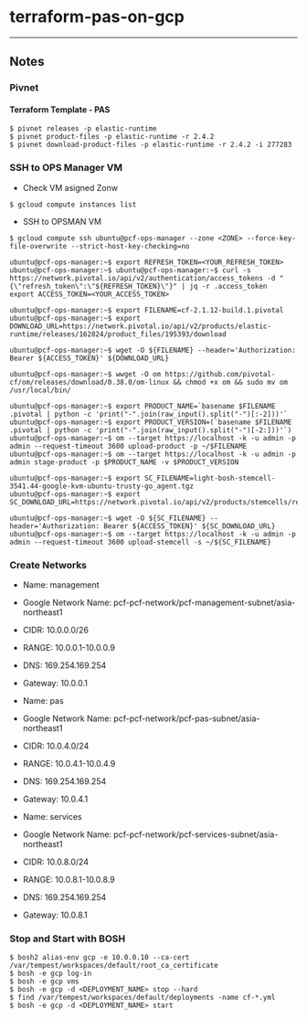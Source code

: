 # terraform-pas-on-gcp

---

## Notes
### Pivnet
#### Terraform Template - PAS
```
$ pivnet releases -p elastic-runtime
$ pivnet product-files -p elastic-runtime -r 2.4.2
$ pivnet download-product-files -p elastic-runtime -r 2.4.2 -i 277283
```

### SSH to OPS Manager VM

- Check VM asigned Zonw
```
$ gcloud compute instances list
```

- SSH to OPSMAN VM
```
$ gcloud compute ssh ubuntu@pcf-ops-manager --zone <ZONE> --force-key-file-overwrite --strict-host-key-checking=no
```

```
ubuntu@pcf-ops-manager:~$ export REFRESH_TOKEN=<YOUR_REFRESH_TOKEN>
ubuntu@pcf-ops-manager:~$ ubuntu@pcf-ops-manager:~$ curl -s https://network.pivotal.io/api/v2/authentication/access_tokens -d "{\"refresh_token\":\"${REFRESH_TOKEN}\"}" | jq -r .access_token
export ACCESS_TOKEN=<YOUR_ACCESS_TOKEN>
```

```
ubuntu@pcf-ops-manager:~$ export FILENAME=cf-2.1.12-build.1.pivotal
ubuntu@pcf-ops-manager:~$ export DOWNLOAD_URL=https://network.pivotal.io/api/v2/products/elastic-runtime/releases/162824/product_files/195393/download
```

```
ubuntu@pcf-ops-manager:~$ wget -O ${FILENAME} --header='Authorization: Bearer ${ACCESS_TOKEN}' ${DOWNLOAD_URL}
```

```
ubuntu@pcf-ops-manager:~$ wwget -O om https://github.com/pivotal-cf/om/releases/download/0.38.0/om-linux && chmod +x om && sudo mv om /usr/local/bin/
```

```
ubuntu@pcf-ops-manager:~$ export PRODUCT_NAME=`basename $FILENAME .pivotal | python -c 'print("-".join(raw_input().split("-")[:-2]))'`
ubuntu@pcf-ops-manager:~$ export PRODUCT_VERSION=(`basename $FILENAME .pivotal | python -c 'print("-".join(raw_input().split("-")[-2:]))'`)
ubuntu@pcf-ops-manager:~$ om --target https://localhost -k -u admin -p admin --request-timeout 3600 upload-product -p ~/$FILENAME
ubuntu@pcf-ops-manager:~$ om --target https://localhost -k -u admin -p admin stage-product -p $PRODUCT_NAME -v $PRODUCT_VERSION
```

```
ubuntu@pcf-ops-manager:~$ export SC_FILENAME=light-bosh-stemcell-3541.44-google-kvm-ubuntu-trusty-go_agent.tgz
ubuntu@pcf-ops-manager:~$ export SC_DOWNLOAD_URL=https://network.pivotal.io/api/v2/products/stemcells/releases/162201/product_files/194935/download

```

```
ubuntu@pcf-ops-manager:~$ wget -O ${SC_FILENAME} --header='Authorization: Bearer ${ACCESS_TOKEN}' ${SC_DOWNLOAD_URL}
ubuntu@pcf-ops-manager:~$ om --target https://localhost -k -u admin -p admin --request-timeout 3600 upload-stemcell -s ~/${SC_FILENAME}
```

### Create Networks
- Name: management
- Google Network Name: pcf-pcf-network/pcf-management-subnet/asia-northeast1
- CIDR: 10.0.0.0/26
- RANGE: 10.0.0.1-10.0.0.9
- DNS: 169.254.169.254
- Gateway: 10.0.0.1

- Name: pas
- Google Network Name: pcf-pcf-network/pcf-pas-subnet/asia-northeast1
- CIDR: 10.0.4.0/24
- RANGE: 10.0.4.1-10.0.4.9
- DNS: 169.254.169.254
- Gateway: 10.0.4.1

- Name: services
- Google Network Name: pcf-pcf-network/pcf-services-subnet/asia-northeast1
- CIDR: 10.0.8.0/24
- RANGE: 10.0.8.1-10.0.8.9
- DNS: 169.254.169.254
- Gateway: 10.0.8.1

### Stop and Start with BOSH
```
$ bosh2 alias-env gcp -e 10.0.0.10 --ca-cert /var/tempest/workspaces/default/root_ca_certificate
$ bosh -e gcp log-in
$ bosh -e gcp vms
$ bosh -e gcp -d <DEPLOYMENT_NAME> stop --hard
$ find /var/tempest/workspaces/default/deployments -name cf-*.yml
$ bosh -e gcp -d <DEPLOYMENT_NAME> start
```
